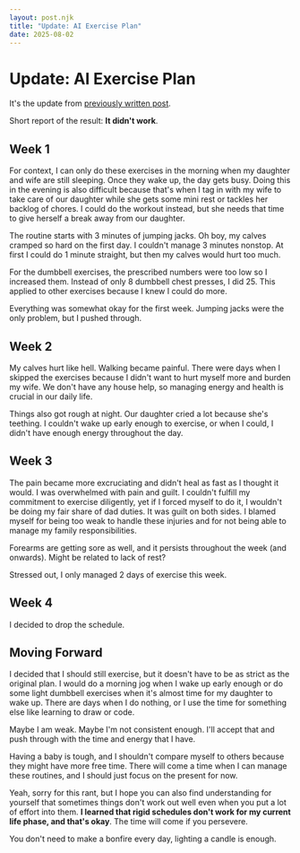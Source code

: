 ```yaml
---
layout: post.njk
title: "Update: AI Exercise Plan"
date: 2025-08-02
---
```


# Update: AI Exercise Plan

It's the update from [previously written post](https://notes.dimitrijagal.com/posts/20250608-excerciseplan/).

Short report of the result: **It didn't work**.

## Week 1

For context, I can only do these exercises in the morning when my daughter and wife are still sleeping. Once they wake up, the day gets busy. Doing this in the evening is also difficult because that's when I tag in with my wife to take care of our daughter while she gets some mini rest or tackles her backlog of chores. I could do the workout instead, but she needs that time to give herself a break away from our daughter.

The routine starts with 3 minutes of jumping jacks. Oh boy, my calves cramped so hard on the first day. I couldn't manage 3 minutes nonstop. At first I could do 1 minute straight, but then my calves would hurt too much.

For the dumbbell exercises, the prescribed numbers were too low so I increased them. Instead of only 8 dumbbell chest presses, I did 25. This applied to other exercises because I knew I could do more.

Everything was somewhat okay for the first week. Jumping jacks were the only problem, but I pushed through.

## Week 2

My calves hurt like hell. Walking became painful. There were days when I skipped the exercises because I didn't want to hurt myself more and burden my wife. We don't have any house help, so managing energy and health is crucial in our daily life.

Things also got rough at night. Our daughter cried a lot because she's teething. I couldn't wake up early enough to exercise, or when I could, I didn't have enough energy throughout the day.

## Week 3

The pain became more excruciating and didn't heal as fast as I thought it would. I was overwhelmed with pain and guilt. I couldn't fulfill my commitment to exercise diligently, yet if I forced myself to do it, I wouldn't be doing my fair share of dad duties. It was guilt on both sides. I blamed myself for being too weak to handle these injuries and for not being able to manage my family responsibilities.

Forearms are getting sore as well, and it persists throughout the week (and onwards). Might be related to lack of rest?

Stressed out, I only managed 2 days of exercise this week.

## Week 4

I decided to drop the schedule.

## Moving Forward

I decided that I should still exercise, but it doesn't have to be as strict as the original plan. I would do a morning jog when I wake up early enough or do some light dumbbell exercises when it's almost time for my daughter to wake up. There are days when I do nothing, or I use the time for something else like learning to draw or code.

Maybe I am weak. Maybe I'm not consistent enough. I'll accept that and push through with the time and energy that I have.

Having a baby is tough, and I shouldn't compare myself to others because they might have more free time. There will come a time when I can manage these routines, and I should just focus on the present for now.

Yeah, sorry for this rant, but I hope you can also find understanding for yourself that sometimes things don't work out well even when you put a lot of effort into them. **I learned that rigid schedules don't work for my current life phase, and that's okay**. The time will come if you persevere.

You don't need to make a bonfire every day, lighting a candle is enough.
